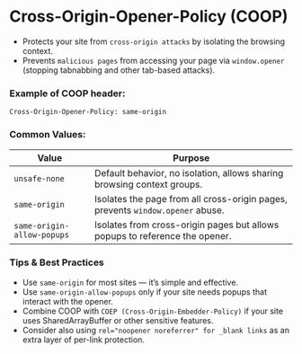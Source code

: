 # Cross-Origin-Opener-Policy (COOP)

- Protects your site from `cross-origin attacks` by isolating the browsing context.
- Prevents `malicious pages` from accessing your page via `window.opener` (stopping tabnabbing and other tab-based attacks).
  
### Example of COOP header:

    Cross-Origin-Opener-Policy: same-origin

### Common Values:

| Value                      | Purpose                                                                        |
| -------------------------- | ------------------------------------------------------------------------------ |
| `unsafe-none`              | Default behavior, no isolation, allows sharing browsing context groups.        |
| `same-origin`              | Isolates the page from all cross-origin pages, prevents `window.opener` abuse. |
| `same-origin-allow-popups` | Isolates from cross-origin pages but allows popups to reference the opener.    |

### Tips & Best Practices

- Use `same-origin` for most sites — it’s simple and effective.
- Use `same-origin-allow-popups` only if your site needs popups that interact with the opener.
- Combine COOP with `COEP (Cross-Origin-Embedder-Policy)` if your site uses SharedArrayBuffer or other sensitive features.
- Consider also using `rel="noopener noreferrer" for _blank links` as an extra layer of per-link protection.
